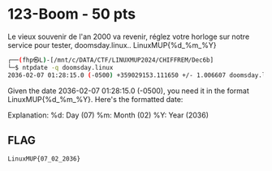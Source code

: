 
# 123-Boom - 50 pts

Le vieux souvenir de l'an 2000 va revenir, réglez votre horloge sur notre service pour tester, doomsday.linux.. LinuxMUP{%d_%m_%Y}

```bash
┌──(fhp㉿L)-[/mnt/c/DATA/CTF/LINUXMUP2024/CHIFFREM/Dec6b]
└─$ ntpdate -q doomsday.linux
2036-02-07 01:28:15.0 (-0500) +359029153.111650 +/- 1.006607 doomsday.linux 172.21.20.11 s1 no-leap
```


Given the date 2036-02-07 01:28:15.0 (-0500), you need it in the format LinuxMUP{%d_%m_%Y}. Here's the formatted date:

Explanation:
%d: Day (07)
%m: Month (02)
%Y: Year (2036)

## FLAG

```bash
LinuxMUP{07_02_2036}
```